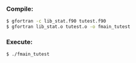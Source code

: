 ### Compile:

```sh
$ gfortran -c lib_stat.f90 tutest.f90
$ gfortran lib_stat.o tutest.o -o fmain_tutest
```
### Execute:

```sh
$ ./fmain_tutest
```